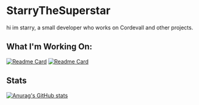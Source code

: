 # StarryTheSuperstar

hi im starry, a small developer who works on Cordevall and other projects.

## What I'm Working On:
[![Readme Card](https://github-readme-stats.vercel.app/api/pin/?username=Cordevall)](https://github.com/Cordevall)
[![Readme Card](https://github-readme-stats.vercel.app/api/pin/?username=Cordevall&repo=Cordevall.lua)](https://github.com/Cordevall/Cordevall.lua)

## Stats
[![Anurag's GitHub stats](https://github-readme-stats.vercel.app/api?username=StarryTheSuperstar)](https://github.com/anuraghazra/github-readme-stats)
